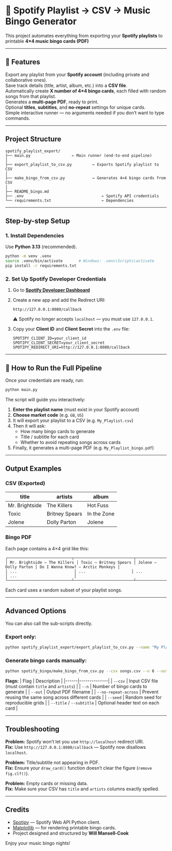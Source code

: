 # 🎵 Spotify Playlist → CSV → Music Bingo Generator

This project automates everything from exporting your **Spotify playlists** to printable **4×4 music bingo cards (PDF)**

---

## 🚀 Features

Export any playlist from your **Spotify account** (including private and collaborative ones).  
Save track details (title, artist, album, etc.) into a **CSV file**.  
Automatically create **X number of 4×4 bingo cards**, each filled with random songs from that playlist.  
Generates a **multi-page PDF**, ready to print.  
Optional **titles**, **subtitles**, and **no-repeat** settings for unique cards.  
Simple interactive runner — no arguments needed if you don’t want to type commands.

---

## Project Structure

```
spotify_playlist_export/
├── main.py                  ← Main runner (end-to-end pipeline)
│
├── export_playlist_to_csv.py         ← Exports Spotify playlist to CSV
│
├── make_bingo_from_csv.py            ← Generates 4×4 bingo cards from CSV
│
├── README_bingo.md
├── .env                                  ← Spotify API credentials
└── requirements.txt                      ← Dependencies
```

---

## Step-by-step Setup

### 1. Install Dependencies
Use **Python 3.13** (recommended).

```bash
python -m venv .venv
source .venv/bin/activate       # Windows: .venv\Scripts\activate
pip install -r requirements.txt
```

### 2. Set Up Spotify Developer Credentials
1. Go to **[Spotify Developer Dashboard](https://developer.spotify.com/dashboard/)**  
2. Create a new app and add the Redirect URI:
   ```
   http://127.0.0.1:8080/callback
   ```
   ⚠️ Spotify no longer accepts `localhost` — you must use `127.0.0.1`.
3. Copy your **Client ID** and **Client Secret** into the `.env` file:

   ```
   SPOTIPY_CLIENT_ID=your_client_id
   SPOTIPY_CLIENT_SECRET=your_client_secret
   SPOTIPY_REDIRECT_URI=http://127.0.0.1:8080/callback
   ```

---

## 🎯 How to Run the Full Pipeline

Once your credentials are ready, run:
```bash
python main.py
```

The script will guide you interactively:

1. **Enter the playlist name** (must exist in your Spotify account)  
2. **Choose market code** (e.g. `GB`, `US`)  
3. It will export your playlist to a CSV (e.g. `My_Playlist.csv`)  
4. Then it will ask:  
   - How many bingo cards to generate  
   - Title / subtitle for each card  
   - Whether to avoid repeating songs across cards
5. Finally, it generates a multi-page PDF (e.g. `My_Playlist_bingo.pdf`)

---

## Output Examples

### CSV (Exported)
| title | artists | album |
|--------|----------|--------|
| Mr. Brightside | The Killers | Hot Fuss |
| Toxic | Britney Spears | In the Zone |
| Jolene | Dolly Parton | Jolene |

### Bingo PDF
Each page contains a 4×4 grid like this:

```
┌────────────────────────────┬──────────────────────────┬──────────────────────────┬────────────────────────────┐
│ Mr. Brightside — The Killers │ Toxic — Britney Spears │ Jolene — Dolly Parton │ Do I Wanna Know? — Arctic Monkeys │
│ ...                         │ ...                    │ ...                    │ ...                         │
└────────────────────────────┴──────────────────────────┴──────────────────────────┴────────────────────────────┘
```

Each card uses a random subset of your playlist songs.

---

## Advanced Options

You can also call the sub-scripts directly.

### Export only:
```bash
python spotify_playlist_export/export_playlist_to_csv.py --name "My Playlist" --out songs.csv --market GB
```

### Generate bingo cards manually:
```bash
python spotify_bingo/make_bingo_from_csv.py --csv songs.csv --n 6 --out bingo.pdf --title "Friday Music Bingo" --no-repeat-across --seed 42
```

**Flags:**
| Flag | Description |
|------|--------------|
| `--csv` | Input CSV file (must contain `title` and `artists`) |
| `--n` | Number of bingo cards to generate |
| `--out` | Output PDF filename |
| `--no-repeat-across` | Prevent reusing the same song across different cards |
| `--seed` | Random seed for reproducible grids |
| `--title` / `--subtitle` | Optional header text on each card |

---

## Troubleshooting

**Problem:** Spotify won’t let you use `http://localhost` redirect URI.  
**Fix:** Use `http://127.0.0.1:8080/callback` — Spotify now disallows `localhost`.

**Problem:** Title/subtitle not appearing in PDF.  
**Fix:** Ensure your `draw_card()` function doesn’t clear the figure (`remove fig.clf()`).

**Problem:** Empty cards or missing data.  
**Fix:** Make sure your CSV has `title` and `artists` columns exactly spelled.

---

## Credits

- [Spotipy](https://spotipy.readthedocs.io/) — Spotify Web API Python client.  
- [Matplotlib](https://matplotlib.org/) — for rendering printable bingo cards.  
- Project designed and structured by **Will Mansell-Cook**   

Enjoy your music bingo nights! 
